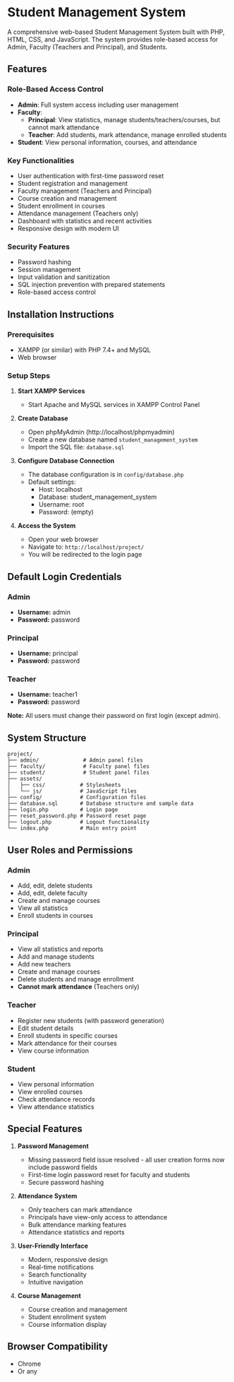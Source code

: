 # Student Management System

A comprehensive web-based Student Management System built with PHP, HTML, CSS, and JavaScript. The system provides role-based access for Admin, Faculty (Teachers and Principal), and Students.

## Features

### Role-Based Access Control
- **Admin**: Full system access including user management
- **Faculty**: 
  - **Principal**: View statistics, manage students/teachers/courses, but cannot mark attendance
  - **Teacher**: Add students, mark attendance, manage enrolled students
- **Student**: View personal information, courses, and attendance

### Key Functionalities
- User authentication with first-time password reset
- Student registration and management
- Faculty management (Teachers and Principal)
- Course creation and management
- Student enrollment in courses
- Attendance management (Teachers only)
- Dashboard with statistics and recent activities
- Responsive design with modern UI

### Security Features
- Password hashing
- Session management
- Input validation and sanitization
- SQL injection prevention with prepared statements
- Role-based access control

## Installation Instructions

### Prerequisites
- XAMPP (or similar) with PHP 7.4+ and MySQL
- Web browser

### Setup Steps

1. **Start XAMPP Services**
   - Start Apache and MySQL services in XAMPP Control Panel

2. **Create Database**
   - Open phpMyAdmin (http://localhost/phpmyadmin)
   - Create a new database named `student_management_system`
   - Import the SQL file: `database.sql`

3. **Configure Database Connection**
   - The database configuration is in `config/database.php`
   - Default settings:
     - Host: localhost
     - Database: student_management_system
     - Username: root
     - Password: (empty)

4. **Access the System**
   - Open your web browser
   - Navigate to: `http://localhost/project/`
   - You will be redirected to the login page

## Default Login Credentials

### Admin
- **Username:** admin
- **Password:** password

### Principal
- **Username:** principal
- **Password:** password

### Teacher
- **Username:** teacher1
- **Password:** password

**Note:** All users must change their password on first login (except admin).

## System Structure

```
project/
├── admin/              # Admin panel files
├── faculty/            # Faculty panel files
├── student/            # Student panel files
├── assets/
│   ├── css/           # Stylesheets
│   └── js/            # JavaScript files
├── config/            # Configuration files
├── database.sql       # Database structure and sample data
├── login.php          # Login page
├── reset_password.php # Password reset page
├── logout.php         # Logout functionality
└── index.php          # Main entry point
```

## User Roles and Permissions

### Admin
- Add, edit, delete students
- Add, edit, delete faculty
- Create and manage courses
- View all statistics
- Enroll students in courses

### Principal
- View all statistics and reports
- Add and manage students
- Add new teachers
- Create and manage courses
- Delete students and manage enrollment
- **Cannot mark attendance** (Teachers only)

### Teacher
- Register new students (with password generation)
- Edit student details
- Enroll students in specific courses
- Mark attendance for their courses
- View course information

### Student
- View personal information
- View enrolled courses
- Check attendance records
- View attendance statistics

## Special Features

1. **Password Management**
   - Missing password field issue resolved - all user creation forms now include password fields
   - First-time login password reset for faculty and students
   - Secure password hashing

2. **Attendance System**
   - Only teachers can mark attendance
   - Principals have view-only access to attendance
   - Bulk attendance marking features
   - Attendance statistics and reports

3. **User-Friendly Interface**
   - Modern, responsive design
   - Real-time notifications
   - Search functionality
   - Intuitive navigation

4. **Course Management**
   - Course creation and management
   - Student enrollment system
   - Course information display

## Browser Compatibility
- Chrome
- Or any 
